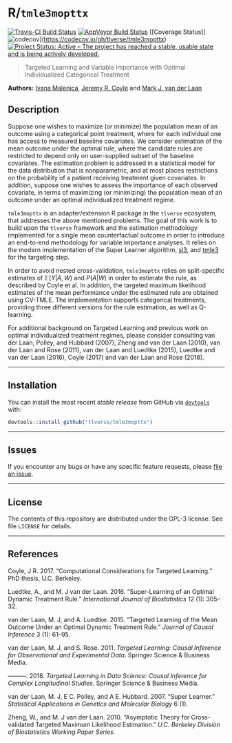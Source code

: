 
<!-- README.md is generated from README.Rmd. Please edit that file -->
R/`tmle3mopttx`
===============

[![Travis-CI Build Status](https://travis-ci.org/tlverse/tmle3mopttx.svg?branch=master)](https://travis-ci.org/tlverse/tmle3mopttx) [![AppVeyor Build Status](https://ci.appveyor.com/api/projects/status/github/tlverse/tmle3mopttx?branch=master&svg=true)](https://ci.appveyor.com/project/tlverse/tmle3mopttx) \[\[Coverage Status\]\[![codecov](https://codecov.io/gh/tlverse/tmle3mopttx/branch/master/graph/badge.svg)\](<https://codecov.io/gh/tlverse/tmle3mopttx>) [![Project Status: Active – The project has reached a stable, usable state and is being actively developed.](http://www.repostatus.org/badges/latest/active.svg)](http://www.repostatus.org/#active)

> Targeted Learning and Variable Importance with Optimal Individualized Categorical Treatment

**Authors:** [Ivana Malenica](https://github.com/podTockom), [Jeremy R. Coyle](https://github.com/jeremyrcoyle) and [Mark J. van der Laan](https://vanderlaan-lab.org/)

Description
-----------

Suppose one wishes to maximize (or minimize) the population mean of an outcome using a categorical point treatment, where for each individual one has access to measured baseline covariates. We consider estimation of the mean outcome under the optimal rule, where the candidate rules are restricted to depend only on user-supplied subset of the baseline covariates. The estimation problem is addressed in a statistical model for the data distribution that is nonparametric, and at most places restrictions on the probability of a patient receiving treatment given covariates. In addition, suppose one wishes to assess the importance of each observed covariate, in terms of maximizing (or minimizing) the population mean of an outcome under an optimal individualized treatment regime.

`tmle3mopttx` is an adapter/extension R package in the `tlverse` ecosystem, that addresses the above mentioned problems. The goal of this work is to build upon the `tlverse` framework and the estimation methodology implemented for a single mean counterfactual outcome in order to introduce an end-to-end methodology for variable importance analyses. It relies on the modern implementation of the Super Learner algorithm, [sl3](https://github.com/tlverse/sl3), and [tmle3](https://github.com/tlverse/tmle3) for the targeting step.

In order to avoid nested cross-validation, `tmle3mopttx` relies on split-specific estimates of 𝔼(*Y*|*A*, *W*) and *P*(*A*|*W*) in order to estimate the rule, as described by Coyle et al. In addition, the targeted maximum likelihood estimates of the mean performance under the estimated rule are obtained using CV-TMLE. The implementation supports categorical treatments, providing three different versions for the rule estimation, as well as Q-learning.

For additional background on Targeted Learning and previous work on optimal individualized treatment regimes, please consider consulting van der Laan, Polley, and Hubbard (2007), Zheng and van der Laan (2010), van der Laan and Rose (2011), van der Laan and Luedtke (2015), Luedtke and van der Laan (2016), Coyle (2017) and van der Laan and Rose (2018).

------------------------------------------------------------------------

Installation
------------

You can install the most recent *stable release* from GitHub via [`devtools`](https://www.rstudio.com/products/rpackages/devtools/) with:

``` r
devtools::install_github("tlverse/tmle3mopttx")
```

------------------------------------------------------------------------

Issues
------

If you encounter any bugs or have any specific feature requests, please [file an issue](https://github.com/tlverse/tmle3mopttx/issues).

------------------------------------------------------------------------

License
-------

The contents of this repository are distributed under the GPL-3 license. See file `LICENSE` for details.

------------------------------------------------------------------------

References
----------

Coyle, J R. 2017. “Computational Considerations for Targeted Learning.” PhD thesis, U.C. Berkeley.

Luedtke, A., and M. J van der Laan. 2016. “Super-Learning of an Optimal Dynamic Treatment Rule.” *International Journal of Biostatistics* 12 (1): 305–32.

van der Laan, M. J, and A. Luedtke. 2015. “Targeted Learning of the Mean Outcome Under an Optimal Dynamic Treatment Rule.” *Journal of Causal Inference* 3 (1): 61–95.

van der Laan, M. J, and S. Rose. 2011. *Targeted Learning: Causal Inference for Observational and Experimental Data*. Springer Science & Business Media.

———. 2018. *Targeted Learning in Data Science: Causal Inference for Complex Longitudinal Studies*. Springer Science & Business Media.

van der Laan, M. J, E C. Polley, and A E. Hubbard. 2007. “Super Learner.” *Statistical Applications in Genetics and Molecular Biology* 6 (1).

Zheng, W., and M. J van der Laan. 2010. “Asymptotic Theory for Cross-validated Targeted Maximum Likelihood Estimation.” *U.C. Berkeley Division of Biostatistics Working Paper Series.*
